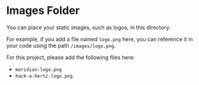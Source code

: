 # Images Folder

You can place your static images, such as logos, in this directory.

For example, if you add a file named `logo.png` here, you can reference it in your code using the path `/images/logo.png`.

For this project, please add the following files here:
- `meridian-logo.png`
- `hack-a-hertz-logo.png`
